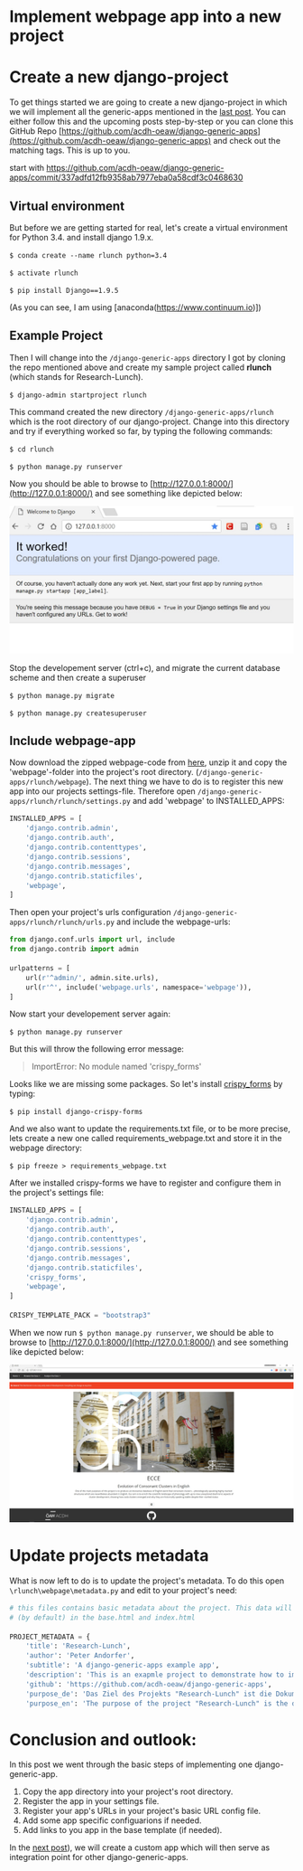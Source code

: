 # Implement webpage app into a new project

# Create a new django-project

To get things started we are going to create a new django-project in which we will implement all the generic-apps mentioned in the [last post]((../part-1-gettings-started.md)). You can either follow this and the upcoming posts step-by-step or you can clone this GitHub Repo [https://github.com/acdh-oeaw/django-generic-apps](https://github.com/acdh-oeaw/django-generic-apps) and check out the matching tags. This is up to you.

start with https://github.com/acdh-oeaw/django-generic-apps/commit/337adfd12fb9358ab7977eba0a58cdf3c0468630

## Virtual environment

But before we are getting started for real, let's create a virtual environment for Python 3.4. and install django 1.9.x.

`$ conda create --name rlunch python=3.4`

`$ activate rlunch`

`$ pip install Django==1.9.5`

(As you can see, I am using [anaconda(https://www.continuum.io)])

## Example Project

Then I will change into the `/django-generic-apps` directory I got by cloning the repo mentioned above and create my sample project called **rlunch** (which stands for Research-Lunch).

`$ django-admin startproject rlunch`

This command created the new directory `/django-generic-apps/rlunch` which is the root directory of our django-project. Change into this directory and try if everything worked so far, by typing the following commands:

`$ cd rlunch`

`$ python manage.py runserver`

Now you should be able to browse to [http://127.0.0.1:8000/](http://127.0.0.1:8000/) and see something like depicted below:

![image alt text](https://raw.githubusercontent.com/csae8092/posts/master/django-generic-apps/images/part-2/image_0.jpg)

Stop the developement server (ctrl+c), and migrate the current database scheme and then create a superuser

`$ python manage.py migrate`

`$ python manage.py createsuperuser`


## Include webpage-app

Now download the zipped webpage-code from [here](https://github.com/csae8092/posts/raw/master/django-generic-apps/downloads/webpage.zip), unzip it and copy the 'webpage'-folder into the project's root directory. (`/django-generic-apps/rlunch/webpage`).
The next thing we have to do is to register this new app into our projects settings-file. Therefore open `/django-generic-apps/rlunch/rlunch/settings.py` and add 'webpage' to INSTALLED_APPS:

```python
INSTALLED_APPS = [
    'django.contrib.admin',
    'django.contrib.auth',
    'django.contrib.contenttypes',
    'django.contrib.sessions',
    'django.contrib.messages',
    'django.contrib.staticfiles',
    'webpage',
]
```
Then open your project's urls configuration `/django-generic-apps/rlunch/rlunch/urls.py` and include the webpage-urls:

```python
from django.conf.urls import url, include
from django.contrib import admin

urlpatterns = [
    url(r'^admin/', admin.site.urls),
    url(r'^', include('webpage.urls', namespace='webpage')),
]
```

Now start your developement server again:

`$ python manage.py runserver`

But this will throw the following error message:

>ImportError: No module named 'crispy_forms'

Looks like we are missing some packages. So let's install [crispy_forms](http://django-crispy-forms.readthedocs.io/en/latest/) by typing:

`$ pip install django-crispy-forms`

And we also want to update the requirements.txt file, or to be more precise, lets create a new one called requirements_webpage.txt and store it in the webpage directory:

`$ pip freeze > requirements_webpage.txt`

After we installed crispy-forms we have to register and configure them in the project's settings file:

```python
INSTALLED_APPS = [
    'django.contrib.admin',
    'django.contrib.auth',
    'django.contrib.contenttypes',
    'django.contrib.sessions',
    'django.contrib.messages',
    'django.contrib.staticfiles',
    'crispy_forms',
    'webpage',
]

CRISPY_TEMPLATE_PACK = "bootstrap3"

```

When we now run `$ python manage.py runserver`, we should be able to browse to [http://127.0.0.1:8000/](http://127.0.0.1:8000/) and see something like depicted below:

![image alt text](https://raw.githubusercontent.com/csae8092/posts/master/django-generic-apps/images/part-2/image_1.jpg)

# Update projects metadata

What is now left to do is to update the project's metadata. To do this open `\rlunch\webpage\metadata.py` and edit to your project's need:

```python
# this files contains basic metadata about the project. This data will be used
# (by default) in the base.html and index.html

PROJECT_METADATA = {
    'title': 'Research-Lunch',
    'author': 'Peter Andorfer',
    'subtitle': 'A django-generic-apps example app',
    'description': 'This is an exapmle project to demonstrate how to implement django-generich-apps',
    'github': 'https://github.com/acdh-oeaw/django-generic-apps',
    'purpose_de': 'Das Ziel des Projekts "Research-Lunch" ist die Dokumentation der Implementierung der sogeannten "django-generic-apps"',
    'purpose_en': 'The purpose of the project "Research-Lunch" is the documentation of the implementation fo the so called "django-generic-apps".'}
```

# Conclusion and outlook:

In this post we went through the basic steps of implementing one django-generic-app.

1. Copy the app directory into your project's root directory.
2. Register the app in your settings file.
3. Register your app's URLs in your project's basic URL config file.
4. Add some app specific configuarions if needed.
5. Add links to you app in the base template (if needed).

In the [next post](../part-2-a-custom-app.md)), we will create a custom app which will then serve as integration point for other django-generic-apps.  
